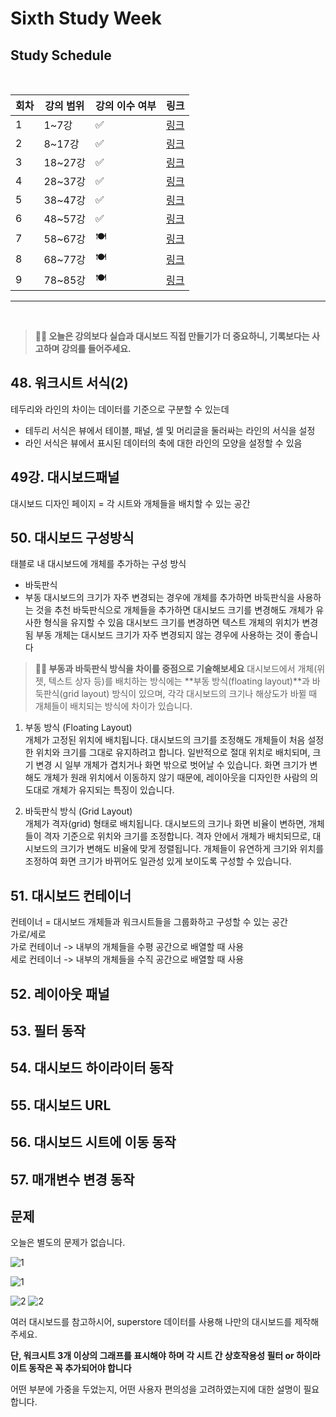 # Sixth Study Week


## Study Schedule
<br>

| 회차 | 강의 범위   | 강의 이수 여부 | 링크                                                                                                     |
|------|-------------|----------------|--------------------------------------------------------------------------------------------------------|
| 1    | 1~7강       | ✅              | [링크](https://www.youtube.com/watch?v=AXkaUrJs-Ko&list=PL87tgIIryGsa5vdz6MsaOEF8PK-YqK3fz&index=84)    |
| 2    | 8~17강      | ✅              | [링크](https://www.youtube.com/watch?v=AXkaUrJs-Ko&list=PL87tgIIryGsa5vdz6MsaOEF8PK-YqK3fz&index=75)    |
| 3    | 18~27강     | ✅              | [링크](https://www.youtube.com/watch?v=AXkaUrJs-Ko&list=PL87tgIIryGsa5vdz6MsaOEF8PK-YqK3fz&index=65)    |
| 4    | 28~37강     | ✅              | [링크](https://www.youtube.com/watch?v=e6J0Ljd6h44&list=PL87tgIIryGsa5vdz6MsaOEF8PK-YqK3fz&index=55)    |
| 5    | 38~47강     | ✅              | [링크](https://www.youtube.com/watch?v=AXkaUrJs-Ko&list=PL87tgIIryGsa5vdz6MsaOEF8PK-YqK3fz&index=45)    |
| 6    | 48~57강     | ✅              | [링크](https://www.youtube.com/watch?v=AXkaUrJs-Ko&list=PL87tgIIryGsa5vdz6MsaOEF8PK-YqK3fz&index=35)    |
| 7    | 58~67강     | 🍽️             | [링크](https://www.youtube.com/watch?v=AXkaUrJs-Ko&list=PL87tgIIryGsa5vdz6MsaOEF8PK-YqK3fz&index=25)    |
| 8    | 68~77강     | 🍽️             | [링크](https://www.youtube.com/watch?v=AXkaUrJs-Ko&list=PL87tgIIryGsa5vdz6MsaOEF8PK-YqK3fz&index=15)    |
| 9    | 78~85강     | 🍽️             | [링크](https://www.youtube.com/watch?v=AXkaUrJs-Ko&list=PL87tgIIryGsa5vdz6MsaOEF8PK-YqK3fz&index=5)     |
---

<br/>
<!-- 여기까진 그대로 둬 주세요-->

> **🧞‍♀️ 오늘은 강의보다 실습과 대시보드 직접 만들기가 더 중요하니, 기록보다는 사고하며 강의를 들어주세요.**

## 48. 워크시트 서식(2)

<!-- 워크시트에 관해 본 강의에서 알게 된 점을 적어주세요 -->
테두리와 라인의 차이는 데이터를 기준으로 구분할 수 있는데 
- 테두리 서식은 뷰에서 테이블, 패널, 셀 및 머리글을 둘러싸는 라인의 서식을 설정
- 라인 서식은 뷰에서 표시된 데이터의 축에 대한 라인의 모양을 설정할 수 있음


## 49강. 대시보드패널

<!-- 대시보드패널 강의에서 알게 된 점을 적어주세요. -->
대시보드 디자인 페이지 = 각 시트와 개체들을 배치할 수 있는 공간

## 50. 대시보드 구성방식

<!-- 알게 된 점을 적고, 아래 질문에 답해보세요 :) -->
태블로 내 대시보드에 개체를 추가하는 구성 방식
- 바둑판식
- 부동
대시보드의 크기가 자주 변경되는 경우에 개체를 추가하면 바둑판식을 사용하는 것을 추천
바둑판식으로 개체들을 추가하면 대시보드 크기를 변경해도 개체가 유사한 형식을 유지할 수 있음
대시보드 크기를 변경하면 텍스트 개체의 위치가 변경됨
부동 개체는 대시보드 크기가 자주 변경되지 않는 경우에 사용하는 것이 좋습니다

> **🧞‍♀️ 부동과 바둑판식 방식을 차이를 중점으로 기술해보세요**
대시보드에서 개체(위젯, 텍스트 상자 등)를 배치하는 방식에는 **부동 방식(floating layout)**과 바둑판식(grid layout) 방식이 있으며, 각각 대시보드의 크기나 해상도가 바뀔 때 개체들이 배치되는 방식에 차이가 있습니다.

1. 부동 방식 (Floating Layout)\
개체가 고정된 위치에 배치됩니다.
대시보드의 크기를 조정해도 개체들이 처음 설정한 위치와 크기를 그대로 유지하려고 합니다.
일반적으로 절대 위치로 배치되며, 크기 변경 시 일부 개체가 겹치거나 화면 밖으로 벗어날 수 있습니다.
화면 크기가 변해도 개체가 원래 위치에서 이동하지 않기 때문에, 레이아웃을 디자인한 사람의 의도대로 개체가 유지되는 특징이 있습니다.

2. 바둑판식 방식 (Grid Layout)\
개체가 격자(grid) 형태로 배치됩니다.
대시보드의 크기나 화면 비율이 변하면, 개체들이 격자 기준으로 위치와 크기를 조정합니다.
격자 안에서 개체가 배치되므로, 대시보드의 크기가 변해도 비율에 맞게 정렬됩니다.
개체들이 유연하게 크기와 위치를 조정하여 화면 크기가 바뀌어도 일관성 있게 보이도록 구성할 수 있습니다.


## 51. 대시보드 컨테이너
컨테이너 = 대시보드 개체들과 워크시트들을 그룹화하고 구성할 수 있는 공간\
가로/세로\
가로 컨테이너 -> 내부의 개체들을 수평 공간으로 배열할 때 사용\
세로 컨테이너 -> 내부의 개체들을 수직 공간으로 배열할 때 사용

## 52. 레이아웃 패널


## 53. 필터 동작

<!-- 필터 동작에 대해 알게 된 점을 적어주세요 -->

## 54. 대시보드 하이라이터 동작

<!-- 하이라이터에 대해 알게 된 점을 적어주세요 -->


## 55. 대시보드 URL

<!-- URL에 대해 알게 된 점을 적어주세요 -->


## 56. 대시보드 시트에 이동 동작

<!-- 대시보드 시트에 이동에 대해 알게 된 점을 적어주세요!-->

## 57. 매개변수 변경 동작

<!-- 매개변수 변경 동작에 대해 알게 된 점을 적어주세요!-->

## 문제

오늘은 별도의 문제가 없습니다. 

![1](../study/img/3rd%20study/1688556627184.png)

![1](../study/img/3rd%20study/Global%20SuperStore%20Dashboard.png)

![2](../study/img/3rd%20study/images.jpeg)
![2](../study/img/3rd%20study/maxresdefault.jpg)

여러 대시보드를 참고하시어, superstore 데이터를 사용해 나만의 대시보드를 제작해주세요.

**단, 워크시트 3개 이상의 그래프를 표시해야 하며 각 시트 간 상호작용성 필터 or 하이라이트 동작은 꼭 추가되어야 합니다**

어떤 부분에 가중을 두었는지, 어떤 사용자 편의성을 고려하였는지에 대한 설명이 필요합니다.

